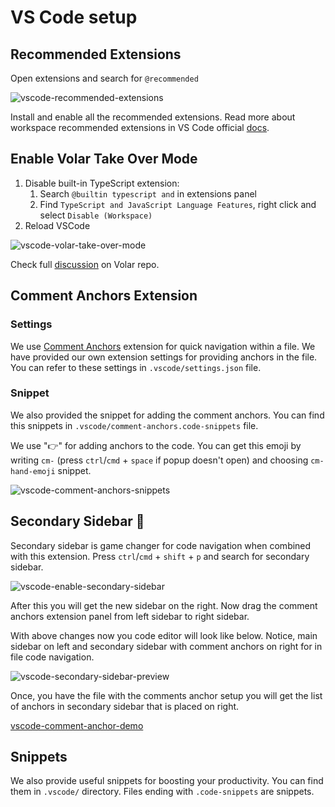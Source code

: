 # VS Code setup

## Recommended Extensions

Open extensions and search for `@recommended`

![vscode-recommended-extensions](/images/guide/vscode-recommended-extensions.png)

Install and enable all the recommended extensions. Read more about workspace recommended extensions in VS Code official [docs](https://code.visualstudio.com/docs/editor/extension-marketplace#_workspace-recommended-extensions).

## Enable Volar Take Over Mode

1. Disable built-in TypeScript extension:
   1. Search `@builtin typescript and` in extensions panel
   2. Find `TypeScript and JavaScript Language Features`, right click and select `Disable (Workspace)`
2. Reload VSCode

![vscode-volar-take-over-mode](/images/guide/vscode-volar-take-over-mode.png)

Check full [discussion](https://github.com/johnsoncodehk/volar/discussions/471) on Volar repo.

## Comment Anchors Extension

### Settings

We use [Comment Anchors](https://marketplace.visualstudio.com/items?itemName=ExodiusStudios.comment-anchors) extension for quick navigation within a file. We have provided our own extension settings for providing anchors in the file. You can refer to these settings in `.vscode/settings.json` file.

### Snippet

We also provided the snippet for adding the comment anchors. You can find this snippets in `.vscode/comment-anchors.code-snippets` file.

We use "👉" for adding anchors to the code. You can get this emoji by writing `cm-` (press `ctrl`/`cmd` + `space` if popup doesn't open) and choosing `cm-hand-emoji` snippet.

![vscode-comment-anchors-snippets](/images/guide/vscode-comment-anchors-snippets.png)

## Secondary Sidebar 🦸

Secondary sidebar is game changer for code navigation when combined with this extension. Press `ctrl`/`cmd` + `shift` + `p` and search for secondary sidebar.

![vscode-enable-secondary-sidebar](/images/guide/vscode-enable-secondary-sidebar.png)

After this you will get the new sidebar on the right. Now drag the comment anchors extension panel from left sidebar to right sidebar.

With above changes now you code editor will look like below. Notice, main sidebar on left and secondary sidebar with comment anchors on right for in file code navigation.

![vscode-secondary-sidebar-preview](/images/guide/vscode-secondary-sidebar-preview.png)

Once, you have the file with the comments anchor setup you will get the list of anchors in secondary sidebar that is placed on right.

[vscode-comment-anchor-demo](/images/guide/vscode-comment-anchor-demo.gif)

## Snippets

We also provide useful snippets for boosting your productivity. You can find them in `.vscode/` directory. Files ending with `.code-snippets` are snippets.
